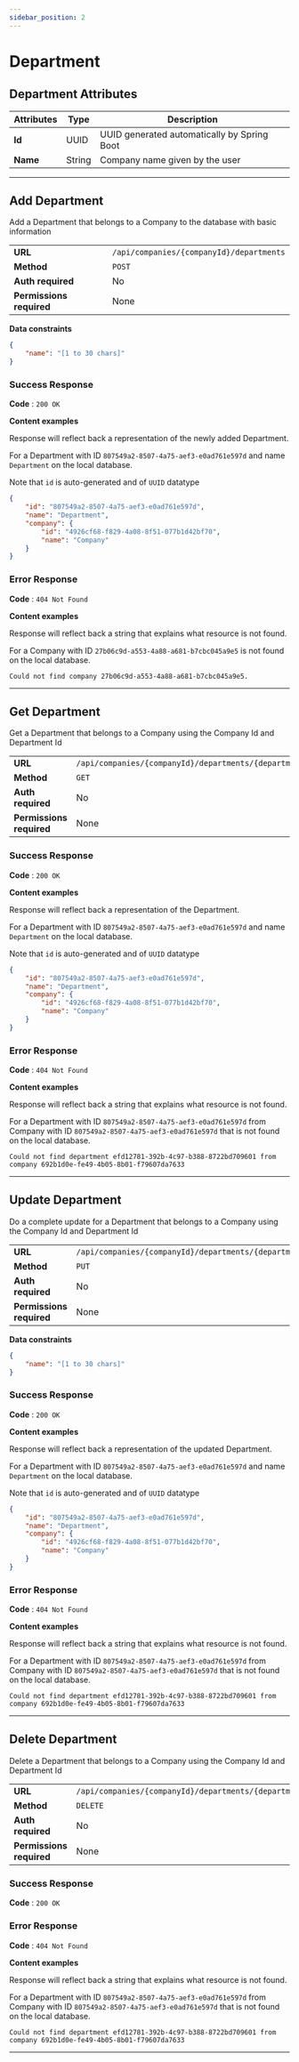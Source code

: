 ```yaml
---
sidebar_position: 2 
---
```


#  Department
## Department Attributes
| Attributes | Type   | Description                                 |
| ---------- | ------ | ------------------------------------------- |
| **Id**     | UUID   | UUID generated automatically by Spring Boot |
| **Name**   | String | Company name given by the user              |

--- 

## Add Department 
Add a Department that belongs to a Company to the database with basic information 

|                          |                                          |
| ------------------------ | ---------------------------------------- |
| **URL**                  | `/api/companies/{companyId}/departments` |
| **Method**               | `POST`                                   |
| **Auth required**        | No                                       |
| **Permissions required** | None                                     |

**Data constraints**

```json
{
    "name": "[1 to 30 chars]"
}
```

### Success Response

**Code** : `200 OK`

**Content examples**

Response will reflect back a representation of the newly added Department.

For a Department with ID `807549a2-8507-4a75-aef3-e0ad761e597d` and name `Department` on the local database.

Note that `id` is auto-generated and of `UUID` datatype


```json
{
    "id": "807549a2-8507-4a75-aef3-e0ad761e597d",
    "name": "Department",    
    "company": {
        "id": "4926cf68-f829-4a08-8f51-077b1d42bf70",
        "name": "Company"
    }   
}
```

### Error Response 

**Code** : `404 Not Found`

**Content examples**

Response will reflect back a string that explains what resource is not found.

For a Company with ID `27b06c9d-a553-4a88-a681-b7cbc045a9e5` is not found on the local database.

```
Could not find company 27b06c9d-a553-4a88-a681-b7cbc045a9e5.
```

---

## Get Department 
Get a Department that belongs to a Company using the Company Id and Department Id

|                          |                                                         |
| ------------------------ | ------------------------------------------------------- |
| **URL**                  | `/api/companies/{companyId}/departments/{departmentId}` |
| **Method**               | `GET`                                                   |
| **Auth required**        | No                                                      |
| **Permissions required** | None                                                    |

### Success Response

**Code** : `200 OK`

**Content examples**

Response will reflect back a representation of the Department.

For a Department with ID `807549a2-8507-4a75-aef3-e0ad761e597d` and name `Department` on the local database.

Note that `id` is auto-generated and of `UUID` datatype


```json
{
    "id": "807549a2-8507-4a75-aef3-e0ad761e597d",
    "name": "Department",    
    "company": {
        "id": "4926cf68-f829-4a08-8f51-077b1d42bf70",
        "name": "Company"
    }   
}
```

### Error Response 

**Code** : `404 Not Found`

**Content examples**

Response will reflect back a string that explains what resource is not found.

For a Department with ID `807549a2-8507-4a75-aef3-e0ad761e597d` from Company with ID `807549a2-8507-4a75-aef3-e0ad761e597d` that is not found on the local database.

```
Could not find department efd12781-392b-4c97-b388-8722bd709601 from company 692b1d0e-fe49-4b05-8b01-f79607da7633
```

---

## Update Department 
Do a complete update for a Department that belongs to a Company using the Company Id and Department Id

|                          |                                                         |
| ------------------------ | ------------------------------------------------------- |
| **URL**                  | `/api/companies/{companyId}/departments/{departmentId}` |
| **Method**               | `PUT`                                                   |
| **Auth required**        | No                                                      |
| **Permissions required** | None                                                    |

**Data constraints**

```json
{
    "name": "[1 to 30 chars]"
}
```

### Success Response

**Code** : `200 OK`

**Content examples**

Response will reflect back a representation of the updated Department.

For a Department with ID `807549a2-8507-4a75-aef3-e0ad761e597d` and name `Department` on the local database.

Note that `id` is auto-generated and of `UUID` datatype


```json
{
    "id": "807549a2-8507-4a75-aef3-e0ad761e597d",
    "name": "Department",    
    "company": {
        "id": "4926cf68-f829-4a08-8f51-077b1d42bf70",
        "name": "Company"
    }   
}
```

### Error Response 

**Code** : `404 Not Found`

**Content examples**

Response will reflect back a string that explains what resource is not found.

For a Department with ID `807549a2-8507-4a75-aef3-e0ad761e597d` from Company with ID `807549a2-8507-4a75-aef3-e0ad761e597d` that is not found on the local database.

```
Could not find department efd12781-392b-4c97-b388-8722bd709601 from company 692b1d0e-fe49-4b05-8b01-f79607da7633
```

---

## Delete Department 
Delete a Department that belongs to a Company using the Company Id and Department Id

|                          |                                                         |
| ------------------------ | ------------------------------------------------------- |
| **URL**                  | `/api/companies/{companyId}/departments/{departmentId}` |
| **Method**               | `DELETE`                                                |
| **Auth required**        | No                                                      |
| **Permissions required** | None                                                    |

### Success Response

**Code** : `200 OK`

### Error Response 

**Code** : `404 Not Found`

**Content examples**

Response will reflect back a string that explains what resource is not found.

For a Department with ID `807549a2-8507-4a75-aef3-e0ad761e597d` from Company with ID `807549a2-8507-4a75-aef3-e0ad761e597d` that is not found on the local database.

```
Could not find department efd12781-392b-4c97-b388-8722bd709601 from company 692b1d0e-fe49-4b05-8b01-f79607da7633
```

---